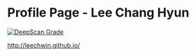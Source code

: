 Profile Page - Lee Chang Hyun
===
[![DeepScan Grade](https://deepscan.io/api/projects/363/branches/566/badge/grade.svg)](https://deepscan.io/dashboard/#view=project&pid=363&bid=566)

http://leechwin.github.io/
